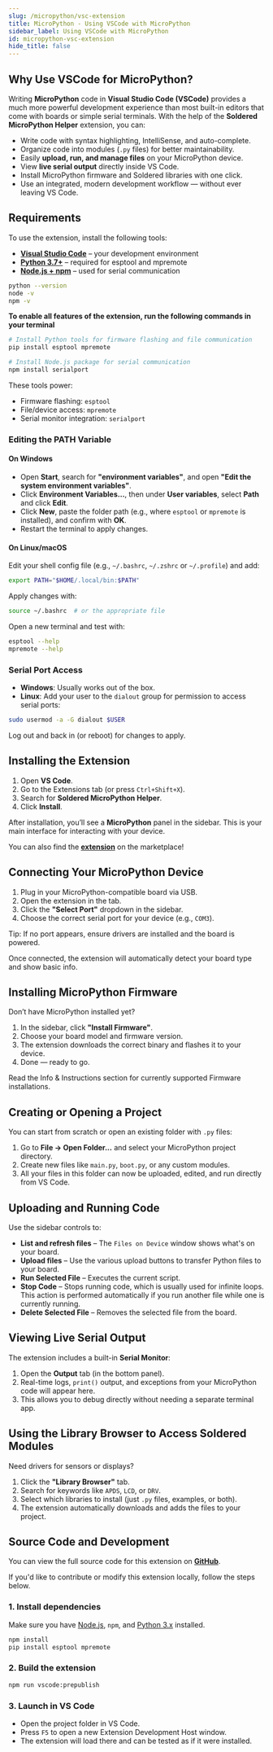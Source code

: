 ```yaml
---  
slug: /micropython/vsc-extension  
title: MicroPython - Using VSCode with MicroPython  
sidebar_label: Using VSCode with MicroPython  
id: micropython-vsc-extension  
hide_title: false  
---  
```


## Why Use VSCode for MicroPython?

Writing **MicroPython** code in **Visual Studio Code (VSCode)** provides a much more powerful development experience than most built-in editors that come with boards or simple serial terminals. With the help of the **Soldered MicroPython Helper** extension, you can:

- Write code with syntax highlighting, IntelliSense, and auto-complete.  
- Organize code into modules (`.py` files) for better maintainability.  
- Easily **upload, run, and manage files** on your MicroPython device.  
- View **live serial output** directly inside VS Code.  
- Install MicroPython firmware and Soldered libraries with one click.  
- Use an integrated, modern development workflow — without ever leaving VS Code.

## Requirements

To use the extension, install the following tools:

- **[Visual Studio Code](https://code.visualstudio.com/)** – your development environment  
- **[Python 3.7+](https://www.python.org/downloads/)** – required for esptool and mpremote  
- **[Node.js + npm](https://nodejs.org/)** – used for serial communication

```bash
python --version
node -v
npm -v
```

**To enable all features of the extension, run the following commands in your terminal**

```bash
# Install Python tools for firmware flashing and file communication
pip install esptool mpremote

# Install Node.js package for serial communication
npm install serialport
```

These tools power:

- Firmware flashing: `esptool`  
- File/device access: `mpremote`  
- Serial monitor integration: `serialport`

### Editing the PATH Variable

#### On Windows

- Open **Start**, search for **"environment variables"**, and open **"Edit the system environment variables"**.  
- Click **Environment Variables...**, then under **User variables**, select **Path** and click **Edit**.  
- Click **New**, paste the folder path (e.g., where `esptool` or `mpremote` is installed), and confirm with **OK**.  
- Restart the terminal to apply changes.

#### On Linux/macOS

Edit your shell config file (e.g., `~/.bashrc`, `~/.zshrc` or `~/.profile`) and add:

```bash
export PATH="$HOME/.local/bin:$PATH"
```

Apply changes with:

```bash
source ~/.bashrc  # or the appropriate file
```

Open a new terminal and test with:

```bash
esptool --help
mpremote --help
```

### Serial Port Access

- **Windows**: Usually works out of the box.  
- **Linux**: Add your user to the `dialout` group for permission to access serial ports:

```bash
sudo usermod -a -G dialout $USER
```

Log out and back in (or reboot) for changes to apply.

## Installing the Extension

1. Open **VS Code**.  
2. Go to the Extensions tab (or press `Ctrl+Shift+X`).  
3. Search for **Soldered MicroPython Helper**.  
4. Click **Install**.

After installation, you’ll see a **MicroPython** panel in the sidebar. This is your main interface for interacting with your device.

<CenteredImage src="/img/mp-vsc-ext/marketplace-install.png" width="600px" />

<InfoBox>You can also find the [**extension**](https://marketplace.visualstudio.com/items?itemName=SolderedElectronics.soldered-micropython-helper) on the marketplace!</InfoBox>

## Connecting Your MicroPython Device

1. Plug in your MicroPython-compatible board via USB.  
2. Open the extension in the tab.  
3. Click the **"Select Port"** dropdown in the sidebar.  
4. Choose the correct serial port for your device (e.g., `COM3`).

<InfoBox>Tip: If no port appears, ensure drivers are installed and the board is powered.</InfoBox>

Once connected, the extension will automatically detect your board type and show basic info.

## Installing MicroPython Firmware

Don’t have MicroPython installed yet?

1. In the sidebar, click **"Install Firmware"**.  
2. Choose your board model and firmware version.  
3. The extension downloads the correct binary and flashes it to your device.  
4. Done — ready to go.

<CenteredImage src="/img/mp-vsc-ext/firmware-select.png" width="400px" />

<InfoBox>Read the Info & Instructions section for currently supported Firmware installations.</InfoBox>

## Creating or Opening a Project

You can start from scratch or open an existing folder with `.py` files:

1. Go to **File → Open Folder...** and select your MicroPython project directory.  
2. Create new files like `main.py`, `boot.py`, or any custom modules.  
3. All your files in this folder can now be uploaded, edited, and run directly from VS Code.

## Uploading and Running Code

Use the sidebar controls to:

- **List and refresh files** – The `Files on Device` window shows what's on your board.  
- **Upload files** – Use the various upload buttons to transfer Python files to your board.  
- **Run Selected File** – Executes the current script.  
- **Stop Code** – Stops running code, which is usually used for infinite loops. This action is performed automatically if you run another file while one is currently running.  
- **Delete Selected File** – Removes the selected file from the board.

<CenteredImage src="/img/mp-vsc-ext/upload-active-file.png" width="800px" />

## Viewing Live Serial Output

The extension includes a built-in **Serial Monitor**:

1. Open the **Output** tab (in the bottom panel).  
2. Real-time logs, `print()` output, and exceptions from your MicroPython code will appear here.  
3. This allows you to debug directly without needing a separate terminal app.

<CenteredImage src="/img/mp-vsc-ext/serial-output.png" width="800px" />

## Using the Library Browser to Access Soldered Modules

Need drivers for sensors or displays?

1. Click the **"Library Browser"** tab.  
2. Search for keywords like `APDS`, `LCD`, or `DRV`.  
3. Select which libraries to install (just `.py` files, examples, or both).  
4. The extension automatically downloads and adds the files to your project.

<CenteredImage src="/img/mp-vsc-ext/soldered-modules.png" width="400px" />

## Source Code and Development

You can view the full source code for this extension on [**GitHub**](https://github.com/SolderedElectronics/Soldered-MicroPython-Helper).

<InfoBox>If you'd like to contribute or modify this extension locally, follow the steps below.</InfoBox>

### 1. Install dependencies
Make sure you have [Node.js](https://nodejs.org/), `npm`, and [Python 3.x](https://www.python.org/) installed.

```bash
npm install
pip install esptool mpremote
```

### 2. Build the extension
```bash
npm run vscode:prepublish
```

### 3. Launch in VS Code

- Open the project folder in VS Code.  
- Press `F5` to open a new Extension Development Host window.  
- The extension will load there and can be tested as if it were installed.
